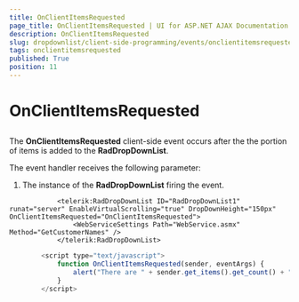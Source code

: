 ```yaml
---
title: OnClientItemsRequested
page_title: OnClientItemsRequested | UI for ASP.NET AJAX Documentation
description: OnClientItemsRequested
slug: dropdownlist/client-side-programming/events/onclientitemsrequested
tags: onclientitemsrequested
published: True
position: 11
---
```


# OnClientItemsRequested



## 

The **OnClientItemsRequested** client-side event occurs after the the portion of items is added to the **RadDropDownList**.

The event handler receives the following parameter:

1. The instance of the **RadDropDownList** firing the event.

````ASPNET
	        <telerik:RadDropDownList ID="RadDropDownList1" runat="server" EnableVirtualScrolling="true" DropDownHeight="150px" OnClientItemsRequested="OnClientItemsRequested">
	            <WebServiceSettings Path="WebService.asmx" Method="GetCustomerNames" />
	        </telerik:RadDropDownList>
````



````JavaScript
	    <script type="text/javascript">
	        function OnClientItemsRequested(sender, eventArgs) {
	            alert("There are " + sender.get_items().get_count() + " items.");
	        }
	    </script>
````


